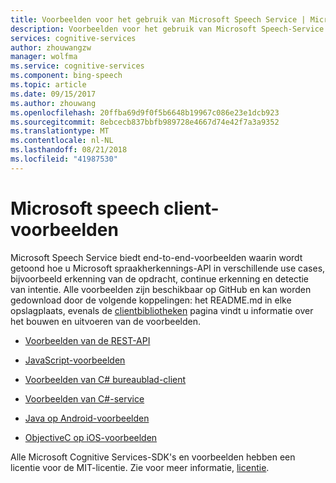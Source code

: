 ```yaml
---
title: Voorbeelden voor het gebruik van Microsoft Speech Service | Microsoft Docs
description: Voorbeelden voor het gebruik van Microsoft Speech-Service die wordt gesproken audio naar tekst geconverteerd.
services: cognitive-services
author: zhouwangzw
manager: wolfma
ms.service: cognitive-services
ms.component: bing-speech
ms.topic: article
ms.date: 09/15/2017
ms.author: zhouwang
ms.openlocfilehash: 20ffba69d9f0f5b6648b19967c086e23e1dcb923
ms.sourcegitcommit: 8ebcecb837bbfb989728e4667d74e42f7a3a9352
ms.translationtype: MT
ms.contentlocale: nl-NL
ms.lasthandoff: 08/21/2018
ms.locfileid: "41987530"
---
```

# <a name="microsoft-speech-client-samples"></a>Microsoft speech client-voorbeelden

Microsoft Speech Service biedt end-to-end-voorbeelden waarin wordt getoond hoe u Microsoft spraakherkennings-API in verschillende use cases, bijvoorbeeld erkenning van de opdracht, continue erkenning en detectie van intentie. Alle voorbeelden zijn beschikbaar op GitHub en kan worden gedownload door de volgende koppelingen: het README.md in elke opslagplaats, evenals de [clientbibliotheken](GetStarted/GetStartedClientLibraries.md) pagina vindt u informatie over het bouwen en uitvoeren van de voorbeelden.

- [Voorbeelden van de REST-API](https://github.com/Azure-Samples/SpeechToText-REST)

- [JavaScript-voorbeelden](https://github.com/Azure-Samples/SpeechToText-WebSockets-Javascript)

- [Voorbeelden van C# bureaublad-client](https://github.com/Azure-Samples/Cognitive-Speech-STT-Windows)

- [Voorbeelden van C#-service](https://github.com/Azure-Samples/Cognitive-Speech-STT-ServiceLibrary)

- [Java op Android-voorbeelden](https://github.com/Azure-Samples/Cognitive-Speech-STT-Android)

- [ObjectiveC op iOS-voorbeelden](https://github.com/Azure-Samples/Cognitive-Speech-STT-iOS)

Alle Microsoft Cognitive Services-SDK's en voorbeelden hebben een licentie voor de MIT-licentie. Zie voor meer informatie, [licentie](https://github.com/Azure-Samples/SpeechToText-REST/blob/master/LICENSE).
